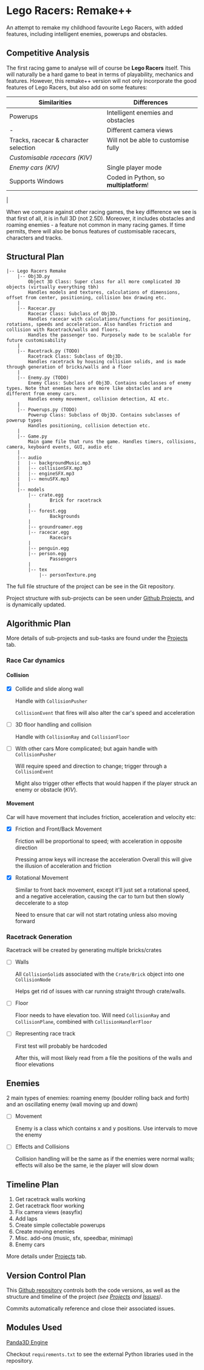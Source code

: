 # Lego Racers: Remake++
An attempt to remake my childhood favourite Lego Racers, with added features, including intelligent enemies, powerups and obstacles.

## Competitive Analysis
The first racing game to analyse will of course be **Lego Racers** itself. This will naturally be a hard game to beat in terms of playability, mechanics and features. However, this remake++ version will not only incorporate the good features of Lego Racers, but also add on some features:
 
Similarities | Differences
--- | ---
Powerups | Intelligent enemies and obstacles
\- | Different camera views
Tracks, racecar & character selection | Will not be able to customise fully
*Customisable racecars (KIV)* | 
*Enemy cars (KIV)* | Single player mode
Supports Windows | Coded in Python, so **multiplatform**!
 | 


When we compare against other racing games, the key difference we see is that first of all, it is in full 3D (not 2.5D). Moreover, it includes obstacles and roaming enemies - a feature not common in many racing games. If time permits, there will also be bonus features of customisable racecars, characters and tracks.

## Structural Plan
```
|-- Lego Racers Remake
    |-- Obj3D.py
        Object 3D Class: Super class for all more complicated 3D objects (virtually everything tbh)
        Handles models and textures, calculations of dimensions, offset from center, positioning, collision box drawing etc.
    |
    |-- Racecar.py
        Racecar Class: Subclass of Obj3D.
        Handles racecar with calculations/functions for positioning, rotations, speeds and acceleration. Also handles friction and collision with Racetrack/walls and floors. 
        Handles the passenger too. Purposely made to be scalable for future customisability 
    |
    |-- Racetrack.py (TODO)
        Racetrack Class: Subclass of Obj3D.
        Handles racetrack by housing collision solids, and is made through generation of bricks/walls and a floor
    |
    |-- Enemy.py (TODO)
        Enemy Class: Subclass of Obj3D. Contains subclasses of enemy types. Note that enemies here are more like obstacles and are different from enemy cars.
        Handles enemy movement, collision detection, AI etc.
    |
    |-- Powerups.py (TODO)
        Powerup Class: Subclass of Obj3D. Contains subclasses of powerup types
        Handles positioning, collision detection etc.
    |
    |-- Game.py
        Main game file that runs the game. Handles timers, collisions, camera, keyboard events, GUI, audio etc
    |
    |-- audio
    |   |-- backgroundMusic.mp3
    |   |-- collisionSFX.mp3
    |   |-- engineSFX.mp3
    |   |-- menuSFX.mp3
    |   
    |-- models
        |-- crate.egg
                Brick for racetrack
        |
        |-- forest.egg
                Backgrounds
        |
        |-- groundroamer.egg
        |-- racecar.egg
                Racecars
        |
        |-- penguin.egg
        |-- person.egg
                Passengers
        |
        |-- tex
            |-- personTexture.png
```

The full file structure of the project can be see in the Git repository.

Project structure with sub-projects can be seen under [Github Projects](https://github.com/Samleo8/112LegoRacers/projects), and is dynamically updated.

## Algorithmic Plan
More details of sub-projects and sub-tasks are found under the [Projects](https://github.com/Samleo8/112LegoRacers/projects) tab.

### Race Car dynamics

#### Collision

 - [x] Collide and slide along wall

    Handle with `CollisionPusher`

    `CollisionEvent` that fires will also alter the car's speed and acceleration

 - [ ] 3D floor handling and collision

    Handle with `CollisionRay` and `CollisionFloor`

 - [ ] With other cars
    More complicated; but again handle with `CollisionPusher`
            
    Will require speed and direction to change; trigger through a `CollisionEvent`

    Might also trigger other effects that would happen if the player struck an enemy or obstacle (*KIV*).

#### Movement
Car will have movement that includes friction, acceleration and velocity etc:
 - [x] Friction and Front/Back Movement

    Friction will be proportional to speed; with acceleration in opposite direction

    Pressing arrow keys will increase the acceleration
    Overall this will give the illusion of acceleration and friction

 - [x] Rotational Movement
 
    Similar to front back movement, except it'll just set a rotational speed, and a negative acceleration, causing the car to turn but then slowly deccelerate to a stop

    Need to ensure that car will not start rotating unless also moving forward

### Racetrack Generation
Racetrack will be created by generating multiple bricks/crates 

- [ ] Walls

    All `CollisionSolid`s associated with the `Crate/Brick` object into one `CollisionNode`

    Helps get rid of issues with car running straight through crate/walls.

- [ ] Floor

    Floor needs to have elevation too. Will need `CollisionRay` and `CollisionPlane`, combined with `CollisionHandlerFloor`

- [ ] Representing race track

    First test will probably be hardcoded

    After this, will most likely read from a file the positions of the walls and floor elevations 

## Enemies
2 main types of enemies: roaming enemy (boulder rolling back and forth) and an oscillating enemy (wall moving up and down)

- [ ] Movement 

    Enemy is a class which contains x and y positions. Use intervals to move the enemy

- [ ] Effects and Collisions 
    
    Collision handling will be the same as if the enemies were normal walls; effects will also be the same, ie the player will slow down

## Timeline Plan
1. Get racetrack walls working
2. Get racetrack floor working
3. Fix camera views (easyfix)
4. Add laps
5. Create simple collectable powerups
6. Create moving enemies
7. Misc. add-ons (music, sfx, speedbar, minimap)
8. Enemy cars

More details under [Projects](https://github.com/Samleo8/112LegoRacers/projects) tab.

## Version Control Plan
This [Github repository](https://github.com/Samleo8/112LegoRacers) controls both the code versions, as well as the structure and timeline of the project *(see [Projects](https://github.com/Samleo8/112LegoRacers/projects) and [Issues](https://github.com/Samleo8/112LegoRacers/issues))*. 

Commits automatically reference and close their associated issues.

## Modules Used
[Panda3D Engine](https://www.panda3d.org)

Checkout `requirements.txt` to see the external Python libraries used in the repository.